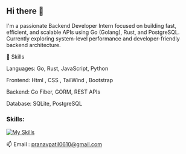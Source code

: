 ## Hi there 👋

I'm a passionate Backend Developer Intern focused on building fast, efficient, and scalable APIs using Go (Golang), Rust, and PostgreSQL. Currently exploring system-level performance and developer-friendly backend architecture.

🚀 Skills

Languages: Go, Rust, JavaScript, Python

Frontend: Html , CSS , TailWind , Bootstrap

Backend: Go Fiber, GORM, REST APIs

Database: SQLite, PostgreSQL
### Skills:
[![My Skills](https://skillicons.dev/icons?i=html,css,js,c,cpp,python,wordpress,figma,postman,linux,arduino,java,mongodb,mysql,androidstudio,react,nodejs,tailwind,ts,flutter,swift,kotlin,angular)](https://skillicons.dev)


📫 Email : pranavpatil0610@gmail.com


<!--
**Pranavpatil6/Pranavpatil6** is a ✨ _special_ ✨ repository because its `README.md` (this file) appears on your GitHub profile.

Here are some ideas to get you started:

- 🔭 I’m currently working on ...
- 🌱 I’m currently learning ...
- 👯 I’m looking to collaborate on ...
- 🤔 I’m looking for help with ...
- 💬 Ask me about ...
- 📫 How to reach me: ...
- 😄 Pronouns: ...
- ⚡ Fun fact: ...
-->

